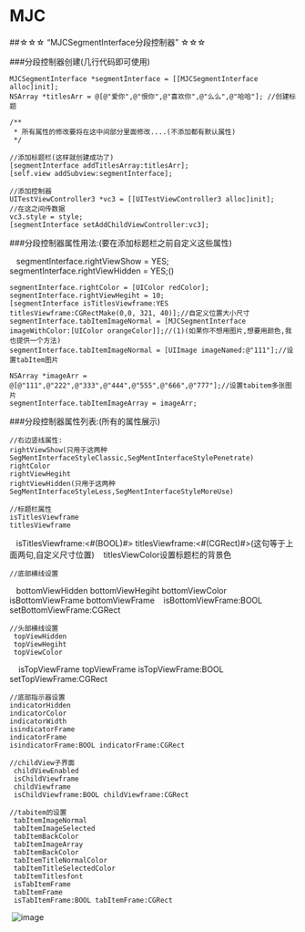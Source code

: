 # MJC
##☆☆☆ “MJCSegmentInterface分段控制器” ☆☆☆

###分段控制器创建(几行代码即可使用)

    MJCSegmentInterface *segmentInterface = [[MJCSegmentInterface alloc]init];
    NSArray *titlesArr = @[@"爱你",@"恨你",@"喜欢你",@"么么",@"哈哈"]; //创建标题
    
    /**
     * 所有属性的修改要将在这中间部分里面修改....(不添加都有默认属性)
     */
     
    //添加标题栏(这样就创建成功了)
    [segmentInterface addTitlesArray:titlesArr];
    [self.view addSubview:segmentInterface];
    
    //添加控制器
    UITestViewController3 *vc3 = [[UITestViewController3 alloc]init];
    //在这之间传数据
    vc3.style = style;
    [segmentInterface setAddChildViewController:vc3];
    
    
###分段控制器属性用法:(要在添加标题栏之前自定义这些属性)

    segmentInterface.rightViewShow = YES;
    segmentInterface.rightViewHidden = YES;()
    
    segmentInterface.rightColor = [UIColor redColor];
    segmentInterface.rightViewHegiht = 10;
    [segmentInterface isTitlesViewframe:YES titlesViewframe:CGRectMake(0,0, 321, 40)];//自定义位置大小尺寸 
    segmentInterface.tabItemImageNormal = [MJCSegmentInterface imageWithColor:[UIColor orangeColor]];//(1)(如果你不想用图片,想要用颜色,我也提供一个方法)
    segmentInterface.tabItemImageNormal = [UIImage imageNamed:@"111"];//设置tabItem图片
    
    NSArray *imageArr = @[@"111",@"222",@"333",@"444",@"555",@"666",@"777"];//设置tabitem多张图片
    segmentInterface.tabItemImageArray = imageArr;


###分段控制器属性列表:(所有的属性展示)
    
    //右边竖线属性:
    rightViewShow(只用于这两种SegMentInterfaceStyleClassic,SegMentInterfaceStylePenetrate)
    rightColor
    rightViewHegiht
    rightViewHidden(只用于这两种SegMentInterfaceStyleLess,SegMentInterfaceStyleMoreUse)
    
    //标题栏属性
    isTitlesViewframe
    titlesViewframe
    isTitlesViewframe:<#(BOOL)#> titlesViewframe:<#(CGRect)#>(这句等于上面两句,自定义尺寸位置)
    titlesViewColor设置标题栏的背景色
    
    //底部横线设置
    bottomViewHidden
    bottomViewHegiht
    bottomViewColor
    isBottomViewFrame
    bottomViewFrame
    isBottomViewFrame:BOOL setBottomViewFrame:CGRect

    //头部横线设置
     topViewHidden
     topViewHegiht
     topViewColor
     isTopViewFrame
     topViewFrame
     isTopViewFrame:BOOL setTopViewFrame:CGRect

    //底部指示器设置
    indicatorHidden
    indicatorColor
    indicatorWidth
    isindicatorFrame
    indicatorFrame
    isindicatorFrame:BOOL indicatorFrame:CGRect

    //childView子界面
     childViewEnabled
     isChildViewframe
     childViewframe
     isChildViewframe:BOOL childViewframe:CGRect

    //tabitem的设置
     tabItemImageNormal
     tabItemImageSelected
     tabItemBackColor
     tabItemImageArray
     tabItemBackColor
     tabItemTitleNormalColor
     tabItemTitleSelectedColor
     tabItemTitlesfont
     isTabItemFrame
     tabItemFrame
     isTabItemFrame:BOOL tabItemFrame:CGRect

       

  ![image](https://github.com/MJCIOS/MJCSegmentInterface//master/MJCSegmentInterface/MJCSegmentInterface/MJCSegmentInterface/woyuanyi.jpg)
